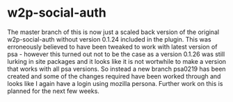 # w2p-social-auth
The master branch of this is now just a scaled back version of the original w2p-social-auth without version 0.1.24 included in the plugin.  This was erroneously believed to have been tweaked to work with latest version of psa - however this turned out not to be the case as a version 0.1.26 was still lurking in site packages and it looks like it is not wortwhile to make a version that works with all psa versions.  So instead a new branch psa0219 has been created and some of the changes required have been worked through and looks like I again have a login using mozilla persona.  Further work on this is planned for the next few weeks.

